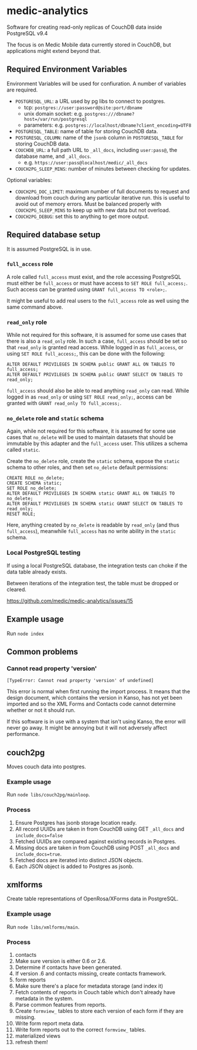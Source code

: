 # medic-analytics
Software for creating read-only replicas of CouchDB data inside PostgreSQL v9.4

The focus is on Medic Mobile data currently stored in CouchDB, but applications
might extend beyond that.

## Required Environment Variables

Environment Variables will be used for confiuration. A number of variables
are required.

* `POSTGRESQL_URL`: a URL used by pg libs to connect to postgres.
  * tcp: `postgres://user:password@site:port/dbname`
  * unix domain socket: e.g. `postgres:///dbname?host=/var/run/postgresql`
  * parameters: e.g. `postgres://localhost/dbname?client_encoding=UTF8`
* `POSTGRESQL_TABLE`: name of table for storing CouchDB data.
* `POSTGRESQL_COLUMN`: name of the `jsonb` column in `POSTGRESQL_TABLE` for
  storing CouchDB data.
* `COUCHDB_URL`: a full path URL to `_all_docs`, including `user:pass@`, the
  database name, and `_all_docs`.
  * e.g. `https://user:pass@localhost/medic/_all_docs`
* `COUCH2PG_SLEEP_MINS`: number of minutes between checking for updates.

Optional variables:

* `COUCH2PG_DOC_LIMIT`: maximum number of full documents to request and download from couch during any particular iterative run. this is useful to avoid out of memory errors. Must be balanced properly with `COUCH2PG_SLEEP_MINS` to keep up with new data but not overload.
* `COUCH2PG_DEBUG`: set this to anything to get more output.

## Required database setup

It is assumed PostgreSQL is in use.

### `full_access` role

A role called `full_access` must exist, and the role accessing PostgreSQL must
either be `full_access` or must have access to `SET ROLE full_access;`. Such
access can be granted using `GRANT full_access TO <role>;`.

It might be useful to add real users to the `full_access` role as well using
the same command above.

### `read_only` role

While not required for this software, it is assumed for some use cases that
there is also a `read_only` role. In such a case, `full_access` should be set
so that `read_only` is granted read access. While logged in as `full_access`,
or using `SET ROLE full_access;`, this can be done with the following:

```
ALTER DEFAULT PRIVILEGES IN SCHEMA public GRANT ALL ON TABLES TO full_access;
ALTER DEFAULT PRIVILEGES IN SCHEMA public GRANT SELECT ON TABLES TO read_only;
```

`full_access` should also be able to read anything `read_only` can read. While
logged in as `read_only` or using `SET ROLE read_only;`, access can be granted
with `GRANT read_only TO full_access;`.

### `no_delete` role and `static` schema

Again, while not required for this software, it is assumed for some use cases
that `no_delete` will be used to maintain datasets that should be immutable
by this adapter and the `full_access` user. This utilizes a schema called
`static`.

Create the `no_delete` role, create the `static` schema, expose the `static`
schema to other roles, and then set `no_delete` default permissions:
```
CREATE ROLE no_delete;
CREATE SCHEMA static;
SET ROLE no_delete;
ALTER DEFAULT PRIVILEGES IN SCHEMA static GRANT ALL ON TABLES TO no_delete;
ALTER DEFAULT PRIVILEGES IN SCHEMA static GRANT SELECT ON TABLES TO read_only;
RESET ROLE;
```

Here, anything created by `no_delete` is readable by `read_only` (and thus
`full_access`), meanwhile `full_access` has no write ability in the `static`
schema.

### Local PostgreSQL testing

If using a local PostgreSQL database, the integration tests can choke if
the data table already exists.

Between iterations of the integration test, the table must be dropped or
cleared.

https://github.com/medic/medic-analytics/issues/15

## Example usage

Run `node index`

## Common problems

### Cannot read property 'version'

```
[TypeError: Cannot read property 'version' of undefined]
```

This error is normal when first running the import process. It means that the
design document, which contains the version in Kanso, has not yet been imported
and so the XML Forms and Contacts code cannot determine whether or not it
should run.

If this software is in use with a system that isn't using Kanso, the error will
never go away. It might be annoying but it will not adversely affect
performance.

## couch2pg

Moves couch data into postgres.

### Example usage

Run `node libs/couch2pg/mainloop`.

### Process

1. Ensure Postgres has jsonb storage location ready.
1. All record UUIDs are taken in from CouchDB using GET `_all_docs` and `include_docs=false`
1. Fetched UUIDs are compared against existing records in Postgres.
1. Missing docs are taken in from CouchDB using POST `_all_docs` and `include_docs=true`.
1. Fetched docs are iterated into distinct JSON objects.
1. Each JSON object is added to Postgres as jsonb.

## xmlforms

Create table representations of OpenRosa/XForms data in PostgreSQL.

### Example usage

Run `node libs/xmlforms/main`.

### Process

1. contacts
  1. Make sure version is either 0.6 or 2.6.
  1. Determine if contacts have been generated.
  1. If version .6 and contacts missing, create contacts framework.
1. form reports
  1. Make sure there's a place for metadata storage (and index it)
  1. Fetch contents of reports in Couch table which don't already have metadata in the system.
  1. Parse common features from reports.
  1. Create `formview_` tables to store each version of each form if they are missing.
  1. Write form report meta data.
  1. Write form reports out to the correct `formview_` tables.
1. materialized views
  1. refresh them!
